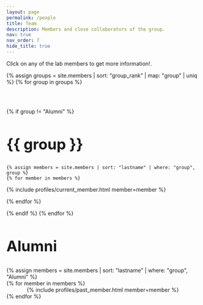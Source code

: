 ```yaml
---
layout: page
permalink: /people
title: Team
description: Members and close collaborators of the group.
nav: true
nav_order: 7
hide_title: true
---
```

<p style="font-size: 1em;">Click on any of the lab members to get more information!.</p>

{% assign groups = site.members | sort: "group_rank" | map: "group" | uniq %}
{% for group in groups %}
<div style="margin-bottom: 60px;"></div> <!-- Spacer for additional spacing -->

{% if group != "Alumni" %}

<h2 style="font-size: clamp(1.5rem, 4vw, 2.5rem);">{{ group }}</h2> <!-- Dynamic title font size -->

    {% assign members = site.members | sort: "lastname" | where: "group", group %}
    {% for member in members %}

<p>
        {% include profiles/current_member.html member=member %} <!-- Include the member card here -->
</p>
{% endfor %}

{% endif %}
{% endfor %}





<h2 style="font-size: clamp(1.5rem, 4vw, 2.5rem);">Alumni</h2> <!-- Dynamic title font size -->
{% assign members = site.members | sort: "lastname" | where: "group", "Alumni" %}
<div class="alumni-container d-flex flex-wrap flex-row justify-content-between align-items-center gap:2px">
    {% for member in members %}
    <div class="alumni-item" style="flex: 0 1 150px; max-width: 100%; text-align: center; margin: 0px; flex-direction: row;">
        <div style="white-space: nowrap; overflow: hidden; text-overflow: ellipsis;">
            {% include profiles/past_member.html member=member %} <!-- Include the past member card here -->
        </div>
    </div>
    {% endfor %}
</div>

